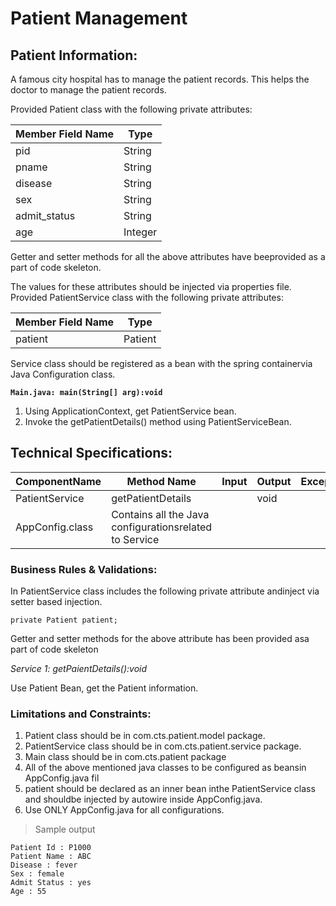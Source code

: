 # Patient Management

## Patient Information:

A famous city hospital has to manage the patient records. This helps the
doctor to manage the patient records.

Provided Patient class with the following private attributes:

| Member Field Name | Type |
| ----------------- | ------- |
| pid | String |
| pname | String |
| disease | String |
| sex | String |
| admit_status | String |
| age | Integer |

Getter and setter methods for all the above attributes have beeprovided as a part of code skeleton. 

The values for these attributes should be injected via properties file. Provided PatientService class with the following private attributes:

| Member Field Name | Type |
| ----------------- | ---- |
| patient | Patient |

Service class should be registered as a bean with the spring containervia Java Configuration class. 

**`Main.java: main(String[] arg):void`**

1. Using ApplicationContext, get PatientService bean. 
2. Invoke the getPatientDetails() method using PatientServiceBean.

## Technical Specifications:

| ComponentName | Method Name | Input | Output | Exception |
| ------------- | ----------- | ----- | ------ | --------- |
| PatientService | getPatientDetails |  | void |  |
| AppConfig.class | Contains all the Java configurationsrelated to Service | | |

### Business Rules & Validations:

In PatientService class includes the following private attribute andinject via setter based injection. 

`private Patient patient;`

Getter and setter methods for the above attribute has been provided asa part of code skeleton

*Service 1: getPaientDetails():void*

Use Patient Bean, get the Patient information. 

### Limitations and Constraints:

1. Patient class should be in com.cts.patient.model package. 
2. PatientService class should be in com.cts.patient.service package. 
3. Main class should be in com.cts.patient package
4. All of the above mentioned java classes to be configured as beansin AppConfig.java fil
5. patient should be declared as an inner bean inthe PatientService class and shouldbe injected by autowire inside AppConfig.java. 
6. Use ONLY AppConfig.java for all configurations.

> Sample output

    Patient Id : P1000
    Patient Name : ABC
    Disease : fever
    Sex : female
    Admit Status : yes
    Age : 55